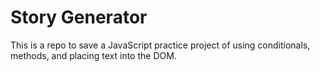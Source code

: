 # Story Generator
This is a repo to save a JavaScript practice project of using conditionals, methods, and placing text into the DOM.
